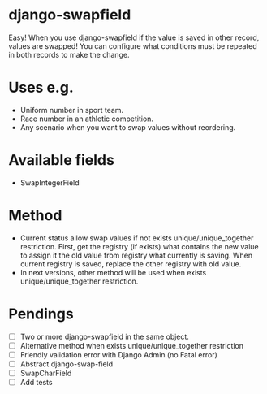 # django-swapfield
Easy! When you use django-swapfield if the value is saved in other record, values are swapped! You can configure what 
conditions must be repeated in both records to make the change.

Uses e.g.
========
* Uniform number in sport team.
* Race number in an athletic competition.
* Any scenario when you want to swap values without reordering.

Available fields
================
* SwapIntegerField

Method
======
* Current status allow swap values if not exists unique/unique_together restriction. First, get the registry (if exists)
what contains the new value to assign it the old value from registry what currently is saving. When current registry is
saved, replace the other registry with old value.
* In next versions, other method will be used when exists unique/unique_together restriction.

Pendings
========
- [ ] Two or more django-swapfield in the same object.
- [ ] Alternative method when exists unique/unique_together restriction
- [ ] Friendly validation error with Django Admin (no Fatal error)
- [ ] Abstract django-swap-field
- [ ] SwapCharField
- [ ] Add tests